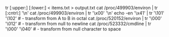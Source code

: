 tr [:upper:] [:lower:] < items.txt > output.txt 
cat /proc/499903/environ | tr [:cntrl:] '\n'
cat /proc/499903/environ | tr '\x00' '\n'
echo -en '\x41' | tr '\101' '\102'                                      # - transform from A to B in octal
cat /proc/520152/environ | tr '\000' '\012'                             # - transform from null to newline
cat /proc/523332/cmdline | tr '\000' '\040'                             # - transform from null character to space

